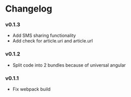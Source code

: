 # Changelog

### v0.1.3

* Add SMS sharing functionality
* Add check for article.uri and article.url

### v0.1.2
* Split code into 2 bundles because of universal angular

### v0.1.1

* Fix webpack build
